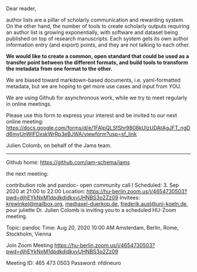 Dear reader,

author lists are a pillar of scholarly communication and rewarding system.
On the other hand, the number of tools to create scholarly outputs requiring an author list is growing exponentially,
with software and dataset being published on top of research manuscripts.
Each system gets its own author information entry (and export) points, and they are not talking to each other.

**We would like to create a common, open standard that could be used as a transfer point between the different formats,
and build tools to transform the metadata from one format to the other.**

We are biased toward markdown-based documents, i.e. yaml-formatted metadata,
but we are hoping to get more use cases and input from YOU. 

We are using Github for asynchronous work, while we try to meet regularly in online meetings.

Please use this form to express your interest and be invited to our next online meeting: https://docs.google.com/forms/d/e/1FAIpQLSfShr9808kUIzUDAtAgJFT_ngDd6myUnWIFDxskWrRp3eBJWA/viewform?usp=sf_link

Julien Colomb, on behalf of the Jams team.

---

Github home: https://github.com/jam-schema/jams

the next meeting: 

contribution role and pandoc- open community call !
Scheduled: 3. Sep 2020 at 21:00 to 22:00
Location: https://hu-berlin.zoom.us/j/4654730503?pwd=djhEYkNxM1dpdkdjdkxvUHNBS3o2Zz09
Invitees: krewinkel@mailbox.org, me@axel-duerkop.de, frederik.aust@uni-koeln.de, pour juliette
Dr. Julien Colomb is inviting you to a scheduled HU-Zoom meeting.

Topic: pandoc
Time: Aug 20, 2020 10:00 AM Amsterdam, Berlin, Rome, Stockholm, Vienna

Join Zoom Meeting
https://hu-berlin.zoom.us/j/4654730503?pwd=djhEYkNxM1dpdkdjdkxvUHNBS3o2Zz09

Meeting ID: 465 473 0503
Password: nfdineuro
